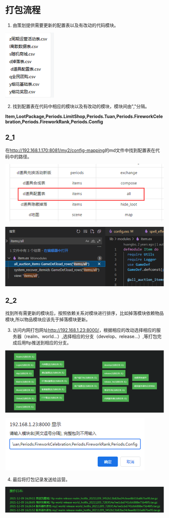 # 打包流程

1. 由策划提供需要更新的配置表以及有改动的代码模块。

![show](/res/打包流程展示1.png)

2. 找到配置表在代码中相应的模块以及有改动的模块，模块间由","分隔。

**Item,LootPackage,Periods.LimitShop,Periods.Tuan,Periods.FireworkCelebration,Periods.FireworkRank,Periods.Config**

## 2_1

在<http://192.168.1.170:8081/my2/config-mapping>的md文件中找到配置表在代码中的路径。

![show](../res/打包流程展示2_1_a.png)

![show](../res/打包流程展示2_1_b.png)

## 2_2

找到所有需更新的模块后，按照依赖关系对模块进行排序，比如掉落模块依赖物品模块,所以物品模块应该先于掉落模块更新。

3. 访问内网打包网址<http://192.168.1.23:8000/>，根据相应的改动选择相应的服务器（realm、world...）,选择相应的分支（develop、release...）,等打包完成后用ftp推送到相应的分支。

![show](/res/打包流程展示3.png)

![show](../res/打包流程展示3_1.png)

4. 最后将打包记录发送给运营。

![show](/res/打包流程展示4.png)